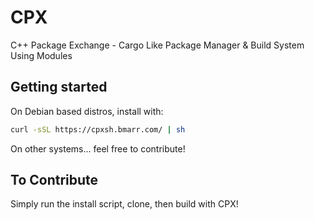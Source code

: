 # CPX

C++ Package Exchange - Cargo Like Package Manager & Build System Using Modules

## Getting started

On Debian based distros, install with:

```bash
curl -sSL https://cpxsh.bmarr.com/ | sh
```

On other systems... feel free to contribute!

## To Contribute

Simply run the install script, clone, then build with CPX!